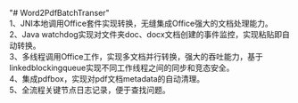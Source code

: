 "# Word2PdfBatchTranser"   
1、JNI本地调用Office套件实现转换，无缝集成Office强大的文档处理能力。  
2、Java watchdog实现对文件夹doc、docx文档创建的事件监控，实现粘贴即自动转换。  
3、多线程调用Office工作，实现多文档并行转换，强大的吞吐能力，基于linkedblockingqueue实现不同工作线程之间的同步和竞态安全。  
4、集成pdfbox，实现对pdf文档metadata的自动清理。  
5、全流程关键节点日志记录，便于查找问题。  
